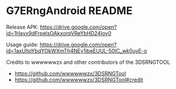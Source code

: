 # G7ERngAndroid README

Release APK: https://drive.google.com/open?id=1Hayx9dFrpelsOAkxorqVReYbHD24Iov0

Usage guide: https://drive.google.com/open?id=1axUltoYbdYOkWXmTh4NEy1ibeEUUL-50IC_wk0uyE-o

Credits to wwwwwwzx and other contributors of the 3DSRNGTOOL
- https://github.com/wwwwwwzx/3DSRNGTool
- https://github.com/wwwwwwzx/3DSRNGTool#credit
